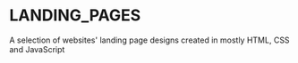 # LANDING_PAGES
A selection of websites' landing page designs created in mostly HTML, CSS and JavaScript
